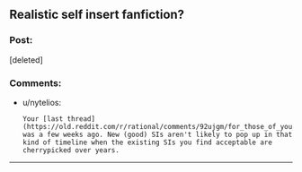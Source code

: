 ## Realistic self insert fanfiction?

### Post:

[deleted]

### Comments:

- u/nytelios:
  ```
  Your [last thread](https://old.reddit.com/r/rational/comments/92ujgm/for_those_of_you_who_are_into_self_insert/) was a few weeks ago. New (good) SIs aren't likely to pop up in that kind of timeline when the existing SIs you find acceptable are cherrypicked over years.
  ```

---

